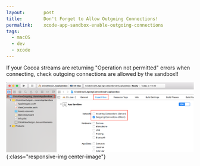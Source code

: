 ```yaml
---
layout:       post
title:        Don't Forget to Allow Outgoing Connections!
permalink:    xcode-app-sandbox-enable-outgoing-connections
tags:
  - macOS
  - dev
  - xcode
---
```


If your Cocoa streams are returning "Operation not permitted" errors when connecting, check outgoing connections are allowed by the sandbox!!

![Xcode9 Sandbox Enable Outgoing Connections](/assets/2018-03-04-xcode-app-sandbox-enable-outgoing-connections/xcode9_app_sandbox_enable_outgoing_connections.png){:class="responsive-img center-image"}
<br />